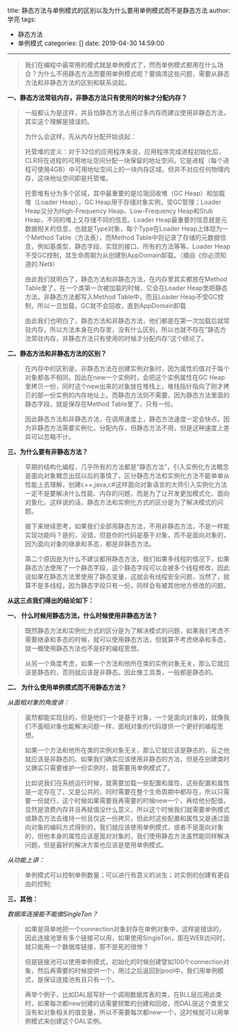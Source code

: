 title: 静态方法与单例模式的区别以及为什么要用单例模式而不是静态方法
author: 学亮
tags:
  - 静态方法
  - 单例模式
categories: []
date: 2019-04-30 14:59:00
---
> 我们在编程中最常用的模式就是单例模式了，然而单例模式都用在什么场合？为什么不用静态方法而要用单例模式呢？要搞清这些问题，需要从静态方法和非静态方法的区别和联系说起。

 <!--more-->

**一、静态方法常驻内存，非静态方法只有使用的时候才分配内存？**

 

> 一般都认为是这样，并且怕静态方法占用过多内存而建议使用非静态方法，其实这个理解是错误的。
> 
> 为什么会这样，先从内存分配开始说起：
> 
> 托管堆的定义：对于32位的应用程序来说，应用程序完成进程初始化后，CLR将在进程的可用地址空间分配一块保留的地址空间，它是进程（每个进程可使用4GB）中可用地址空间上的一块内存区域，但并不对应任何物理内存，这块地址空间即是托管堆。
> 
> 托管堆有分为多个区域，其中最重要的是垃圾回收堆（GC Heap）和加载堆（Loader Heap），GC
> Heap用于存储对象实例，受GC管理；Loader Heap又分为High-Frequency Heap、Low-Frequency
> Heap和Stub Heap，不同的堆上又存储不同的信息。Loader
> Heap最重要的信息就是元数据相关的信息，也就是Type对象，每个Type在Loader Heap上体现为一个Method
> Table（方法表），而Method Table中则记录了存储的元数据信息，例如基类型、静态字段、实现的接口、所有的方法等等。Loader
> Heap不受GC控制，其生命周期为从创建到AppDomain卸载。（摘自《你必须知道的.Net》）
> 
> 由此我们就明白了，静态方法和非静态方法，在内存里其实都放在Method Table里了，在一个类第一次被加载的时候，它会在Loader
> Heap里把静态方法，非静态方法都写入Method Table中，而且Loader
> Heap不受GC控制，所以一旦加载，GC就不会回收，直到AppDomain卸载
> 
> 由此我们也明白了，静态方法和非静态方法，他们都是在第一次加载后就常驻内存，所以方法本身在内存里，没有什么区别，所以也就不存在”静态方法常驻内存，非静态方法只有使用的时候才分配内存“这个结论了。

 

**二、静态方法和非静态方法的区别？**

 

> 在内存中的区别是，非静态方法在创建实例对象时，因为属性的值对于每个对象都各不相同，因此在new一个实例时，会把这个实例属性在GC
> Heap里拷贝一份，同时这个new出来的对象放在堆栈上，堆栈指针指向了刚才拷贝的那一份实例的内存地址上。而静态方法则不需要，因为静态方法里面的静态字段，就是保存在Method
> Table里了，只有一份。
> 
> 因此静态方法和非静态方法，在调用速度上，静态方法速度一定会快点，因为非静态方法需要实例化，分配内存，但静态方法不用，但是这种速度上差异可以忽略不计。

 

**三、为什么要有非静态方法？**

 

> 早期的结构化编程，几乎所有的方法都是“静态方法”，引入实例化方法概念是面向对象概念出现以后的事情了，区分静态方法和实例化方法不能单单从性能上去理解，创建c++,java,c#这样面向对象语言的大师引入实例化方法一定不是要解决什么性能、内存的问题，而是为了让开发更加模式化、面向对象化。这样说的话，静态方法和实例化方式的区分是为了解决模式的问题。
> 
> 接下来继续思考，如果我们全部用静态方法，不用非静态方法，不是一样能实现功能吗？是的，没错，但是你的代码是基于对象，而不是面向对象的，因为面向对象的继承和多态，都是非静态方法。
> 
> 第二个原因是为什么不建议都用静态方法，我们如果多线程的情况下，如果静态方法使用了一个静态字段，这个静态字段可以会被多个线程修改，因此说如果在静态方法里使用了静态变量，这就会有线程安全问题，当然了，就算不是多线程，因为静态字段只有一份，同样会有被其他地方修改的问题。

 

**从这三点我们得出的结论如下：**

 

**一、 什么时候用静态方法，什么时候使用非静态方法？**

 

> 既然静态方法和实例化方式的区分是为了解决模式的问题，如果我们考虑不需要继承和多态的时候，就可以使用静态方法，但就算不考虑继承和多态，就一概使用静态方法也不是好的编程思想。
> 
> 从另一个角度考虑，如果一个方法和他所在类的实例对象无关，那么它就应该是静态的，否则就应该是非静态。因此像工具类，一般都是静态的。

 

**二、 为什么使用单例模式而不用静态方法？**

 *从面相对象的角度讲：*

> 虽然都能实现目的，但是他们一个是基于对象，一个是面向对象的，就像我们不面相对象也能解决问题一样，面相对象的代码提供一个更好的编程思想。
> 
> 如果一个方法和他所在类的实例对象无关，那么它就应该是静态的，反之他就应该是非静态的。如果我们确实应该使用非静态的方法，但是在创建类时又确实只需要维护一份实例时，就需要用单例模式了。
> 
> 比如说我们在系统运行时候，就需要加载一些配置和属性，这些配置和属性是一定存在了，又是公共的，同时需要在整个生命周期中都存在，所以只需要一份就行，这个时候如果需要我再需要的时候new一个，再给他分配值，显然是浪费内存并且再赋值没什么意义，所以这个时候我们就需要单例模式或静态方法去维持一份且仅这一份拷贝，但此时这些配置和属性又是通过面向对象的编码方式得到的，我们就应该使用单例模式，或者不是面向对象的，但他本身的属性应该是面对对象的，我们使用静态方法虽然能同样解决问题，但是最好的解决方案也应该是使用单例模式。

*从功能上讲：*

> 单例模式可以控制单例数量；可以进行有意义的派生；对实例的创建有更自由的控制;

**三、其他：**

 

*数据库连接能不能做SingleTon？*

> 如果是简单地把一个connection对象封存在单例对象中，这样是错误的，因此连接池里有多个链接可以用，如果使用SingleTon，那在WEB访问时，就只能用一个数据库链接，那不是死的很惨？
> 
> 但是链接池可以使用单例模式，初始化的时候创建譬如100个connection对象，然后再需要的时候提供一个，用过之后返回到pool中，我们用单例模式，是保证连接池有且只有一个。
> 
> 再举个例子，比如DAL层写好一个调用数据库表的类，在BLL层应用此类时，如果每次都new创建的话需要频繁的创建和回收，而DAL层这个类里又没有和对象相关的值变量，所以不需要每次都new一个，这时候就可以用单例模式来创建这个DAL实例。
